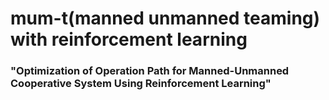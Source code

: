 # mum-t(manned unmanned teaming) with reinforcement learning

### "Optimization of Operation Path for Manned-Unmanned Cooperative System Using Reinforcement Learning"
